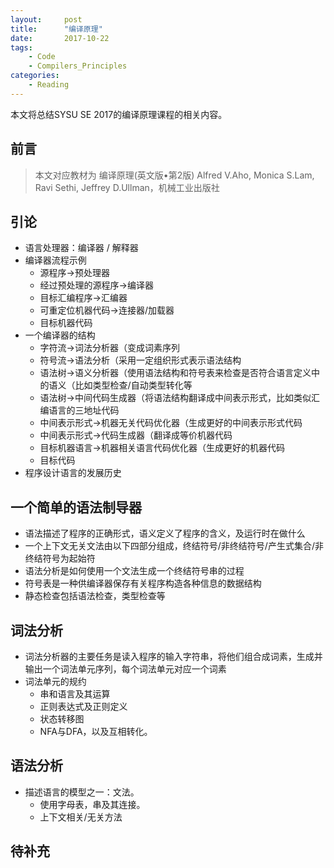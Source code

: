 ```yaml
---
layout:     post
title:      "编译原理"
date:       2017-10-22
tags:
    - Code
    - Compilers_Principles
categories:
    - Reading
---
```


本文将总结SYSU SE 2017的编译原理课程的相关内容。

## 前言
> 本文对应教材为
> 编译原理(英文版•第2版) Alfred V.Aho, Monica S.Lam, Ravi Sethi, Jeffrey D.Ullman，机械工业出版社

## 引论

+ 语言处理器：编译器 / 解释器
+ 编译器流程示例
  + 源程序->预处理器
  + 经过预处理的源程序->编译器
  + 目标汇编程序->汇编器
  + 可重定位机器代码->连接器/加载器
  + 目标机器代码
+ 一个编译器的结构
  + 字符流->词法分析器（变成词素序列
  + 符号流->语法分析（采用一定组织形式表示语法结构
  + 语法树->语义分析器（使用语法结构和符号表来检查是否符合语言定义中的语义（比如类型检查/自动类型转化等
  + 语法树->中间代码生成器（将语法结构翻译成中间表示形式，比如类似汇编语言的三地址代码
  + 中间表示形式->机器无关代码优化器（生成更好的中间表示形式代码
  + 中间表示形式->代码生成器（翻译成等价机器代码
  + 目标机器语言->机器相关语言代码优化器（生成更好的机器代码
  + 目标代码
+ 程序设计语言的发展历史

## 一个简单的语法制导器
+ 语法描述了程序的正确形式，语义定义了程序的含义，及运行时在做什么
+ 一个上下文无关文法由以下四部分组成，终结符号/非终结符号/产生式集合/非终结符号为起始符
+ 语法分析是如何使用一个文法生成一个终结符号串的过程
+ 符号表是一种供编译器保存有关程序构造各种信息的数据结构
+ 静态检查包括语法检查，类型检查等

## 词法分析
+ 词法分析器的主要任务是读入程序的输入字符串，将他们组合成词素，生成并输出一个词法单元序列，每个词法单元对应一个词素
+ 词法单元的规约
  + 串和语言及其运算
  + 正则表达式及正则定义
  + 状态转移图
  + NFA与DFA，以及互相转化。
## 语法分析
+ 描述语言的模型之一：文法。
  + 使用字母表，串及其连接。
  + 上下文相关/无关方法

## 待补充